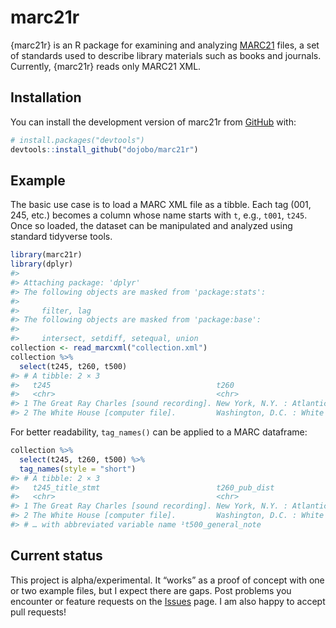 
<!-- README.md is generated from README.Rmd. Please edit that file -->

# marc21r

<!-- badges: start -->
<!-- badges: end -->

{marc21r} is an R package for examining and analyzing
[MARC21](https://www.loc.gov/marc/) files, a set of standards used to
describe library materials such as books and journals. Currently,
{marc21r} reads only MARC21 XML.

## Installation

You can install the development version of marc21r from
[GitHub](https://github.com/) with:

``` r
# install.packages("devtools")
devtools::install_github("dojobo/marc21r")
```

## Example

The basic use case is to load a MARC XML file as a tibble. Each tag
(001, 245, etc.) becomes a column whose name starts with `t`, e.g.,
`t001`, `t245`. Once so loaded, the dataset can be manipulated and
analyzed using standard tidyverse tools.

``` r
library(marc21r)
library(dplyr)
#> 
#> Attaching package: 'dplyr'
#> The following objects are masked from 'package:stats':
#> 
#>     filter, lag
#> The following objects are masked from 'package:base':
#> 
#>     intersect, setdiff, setequal, union
collection <- read_marcxml("collection.xml")
collection %>% 
  select(t245, t260, t500)
#> # A tibble: 2 × 3
#>   t245                                     t260                            t500 
#>   <chr>                                    <chr>                           <chr>
#> 1 The Great Ray Charles [sound recording]. New York, N.Y. : Atlantic, [19… Brie…
#> 2 The White House [computer file].         Washington, D.C. : White House… Titl…
```

For better readability, `tag_names()` can be applied to a MARC
dataframe:

``` r
collection %>% 
  select(t245, t260, t500) %>% 
  tag_names(style = "short")
#> # A tibble: 2 × 3
#>   t245_title_stmt                          t260_pub_dist                 t500_…¹
#>   <chr>                                    <chr>                         <chr>  
#> 1 The Great Ray Charles [sound recording]. New York, N.Y. : Atlantic, [… Brief …
#> 2 The White House [computer file].         Washington, D.C. : White Hou… Title …
#> # … with abbreviated variable name ¹​t500_general_note
```

## Current status

This project is alpha/experimental. It “works” as a proof of concept
with one or two example files, but I expect there are gaps. Post
problems you encounter or feature requests on the
[Issues](https://github.com/dojobo/marc21r/issues) page. I am also happy
to accept pull requests!
